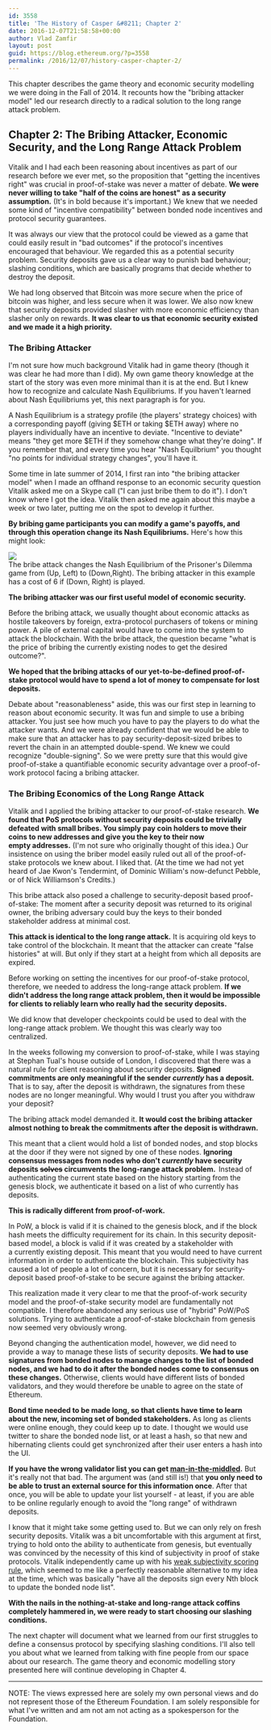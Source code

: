 ```yaml
---
id: 3558
title: 'The History of Casper &#8211; Chapter 2'
date: 2016-12-07T21:58:58+00:00
author: Vlad Zamfir
layout: post
guid: https://blog.ethereum.org/?p=3558
permalink: /2016/12/07/history-casper-chapter-2/
---
```

This chapter describes the game theory and economic security modelling we were doing in the Fall of 2014. It recounts how the "bribing attacker model" led our research directly to a radical solution to the long range attack problem.
<h2>Chapter 2: The Bribing Attacker, Economic Security, and the Long Range Attack Problem</h2>
Vitalik and I had each been reasoning about incentives as part of our research before we ever met, so the proposition that "getting the incentives right" was crucial in proof-of-stake was never a matter of debate. <strong>We were never willing to take "half of the coins are honest" as a security assumption.</strong> (It's in bold because it's important.) We knew that we needed some kind of "incentive compatibility" between bonded node incentives and protocol security guarantees.

It was always our view that the protocol could be viewed as a game that could easily result in "bad outcomes" if the protocol's incentives encouraged that behaviour. We regarded this as a potential security problem. Security deposits gave us a clear way to punish bad behaviour; slashing conditions, which are basically programs that decide whether to destroy the deposit.

We had long observed that Bitcoin was more secure when the price of bitcoin was higher, and less secure when it was lower. We also now knew that security deposits provided slasher with more economic efficiency than slasher only on rewards. <strong>It was clear to us that economic security existed and we made it a high priority.</strong>
<h3>The Bribing Attacker</h3>
I'm not sure how much background Vitalik had in game theory (though it was clear he had more than I did). My own game theory knowledge at the start of the story was even more minimal than it is at the end. But I knew how to recognize and calculate Nash Equilibriums. If you haven't learned about Nash Equilibriums yet, this next paragraph is for you.

A Nash Equilibrium is a strategy profile (the players' strategy choices) with a corresponding payoff (giving $ETH or taking $ETH away) where no players individually have an incentive to deviate. "Incentive to deviate" means "they get more $ETH if they somehow change what they're doing". If you remember that, and every time you hear "Nash Equilbrium" you thought "no points for individual strategy changes", you'll have it.

Some time in late summer of 2014, I first ran into "the bribing attacker model" when I made an offhand response to an economic security question Vitalik asked me on a Skype call ("I can just bribe them to do it"). I don't know where I got the idea. Vitalik then asked me again about this maybe a week or two later, putting me on the spot to develop it further.

<strong>By bribing game participants you can modify a game's payoffs, and through this operation change its Nash Equilibriums.</strong> Here's how this might look:

<img src="http://i.imgur.com/owE9V4c.png"/>
<br>
The bribe attack changes the Nash Equilibrium of the Prisoner's Dilemma game from (Up, Left) to (Down,Right). The bribing attacker in this example has a cost of 6 if (Down, Right) is played.

<strong>The bribing attacker was our first useful model of economic security.</strong>

Before the bribing attack, we usually thought about economic attacks as hostile takeovers by foreign, extra-protocol purchasers of tokens or mining power. A pile of external capital would have to come into the system to attack the blockchain. With the bribe attack, the question became "what is the price of bribing the currently existing nodes to get the desired outcome?".

<strong>We hoped that the bribing attacks of our yet-to-be-defined proof-of-stake protocol would have to spend a lot of money to compensate for lost deposits.</strong>

Debate about "reasonableness" aside, this was our first step in learning to reason about economic security. It was fun and simple to use a bribing attacker. You just see how much you have to pay the players to do what the attacker wants. And we were already confident that we would be able to make sure that an attacker has to pay security-deposit-sized bribes to revert the chain in an attempted double-spend. We knew we could recognize "double-signing". So we were pretty sure that this would give proof-of-stake a quantifiable economic security advantage over a proof-of-work protocol facing a bribing attacker.
<h3>The Bribing Economics of the Long Range Attack</h3>
Vitalik and I applied the bribing attacker to our proof-of-stake research. <strong>We found that PoS protocols without security deposits could be trivially defeated with small bribes. You simply pay coin holders to move their coins to new addresses and give you the key to their now empty addresses.</strong> (I'm not sure who originally thought of this idea.) Our insistence on using the briber model easily ruled out all of the proof-of-stake protocols we knew about. I liked that. (At the time we had not yet heard of Jae Kwon's Tendermint, of Dominic William's now-defunct Pebble, or of Nick Williamson's Credits.)

This bribe attack also posed a challenge to security-deposit based proof-of-stake: The moment after a security deposit was returned to its original owner, the bribing adversary could buy the keys to their bonded stakeholder address at minimal cost.

<strong>This attack is identical to the long range attack.</strong> It is acquiring old keys to take control of the blockchain. It meant that the attacker can create "false histories" at will. But only if they start at a height from which all deposits are expired.

Before working on setting the incentives for our proof-of-stake protocol, therefore, we needed to address the long-range attack problem. <strong>If we didn't address the long range attack problem, then it would be impossible for clients to reliably learn who really had the security deposits.</strong>

We did know that developer checkpoints could be used to deal with the long-range attack problem. We thought this was clearly way too centralized.

In the weeks following my conversion to proof-of-stake, while I was staying at Stephan Tual's house outside of London, I discovered that there was a natural rule for client reasoning about security deposits. <strong>Signed commitments are only meaningful if the sender <em>currently</em> has a deposit.</strong> That is to say, after the deposit is withdrawn, the signatures from these nodes are no longer meaningful. Why would I trust you after you withdraw your deposit?

The bribing attack model demanded it. <strong>It would cost the bribing attacker almost nothing to break the commitments after the deposit is withdrawn. </strong>

This meant that a client would hold a list of bonded nodes, and stop blocks at the door if they were not signed by one of these nodes. <strong>Ignoring consensus messages from nodes who don't <em>currently</em> have security deposits <del>solves</del> circumvents the long-range attack problem.  </strong>Instead of authenticating the current state based on the history starting from the genesis block, we authenticate it based on a list of who currently has deposits.

<strong>This is radically different from proof-of-work. </strong>

In PoW, a block is valid if it is chained to the genesis block, and if the block hash meets the difficulty requirement for its chain. In this security deposit-based model, a block is valid if it was created by a stakeholder with a currently existing deposit. This meant that you would need to have current information in order to authenticate the blockchain. This subjectivity has caused a lot of people a lot of concern, but it is necessary for security-deposit based proof-of-stake to be secure against the bribing attacker.

This realization made it very clear to me that the proof-of-work security model and the proof-of-stake security model are fundamentally not compatible. I therefore abandoned any serious use of "hybrid" PoW/PoS solutions. Trying to authenticate a proof-of-stake blockchain from genesis now seemed very obviously wrong.

Beyond changing the authentication model, however, we did need to provide a way to manage these lists of security deposits. <strong>We had to use signatures from bonded nodes to manage changes to the list of bonded nodes, and we had to do it after the bonded nodes come to consensus on these changes.</strong> Otherwise, clients would have different lists of bonded validators, and they would therefore be unable to agree on the state of Ethereum.<strong> </strong>

<strong>Bond time needed to be made long, so that clients have time to learn about the new, incoming set of bonded stakeholders.</strong> As long as clients were online enough, they could keep up to date. I thought we would use twitter to share the bonded node list, or at least a hash, so that new and hibernating clients could get synchronized after their user enters a hash into the UI.

<strong>If you have the wrong validator list you can get <a href="https://en.wikipedia.org/wiki/Man-in-the-middle_attack">man-in-the-middled</a>.</strong> But it's really not that bad. The argument was (and still is!) that <strong>you only need to be able to trust an external source for this information once</strong>. After that once, you will be able to update your list yourself - at least, if you are able to be online regularly enough to avoid the "long range" of withdrawn deposits.

I know that it might take some getting used to. But we can only rely on fresh security deposits. Vitalik was a bit uncomfortable with this argument at first, trying to hold onto the ability to authenticate from genesis, but eventually was convinced by the necessity of this kind of subjectivity in proof of stake protocols. Vitalik independently came up with his <a href="https://blog.ethereum.org/2014/11/25/proof-stake-learned-love-weak-subjectivity/">weak subjectivity scoring rule</a>, which seemed to me like a perfectly reasonable alternative to my idea at the time, which was basically "have all the deposits sign every Nth block to update the bonded node list".

<strong>With the nails in the nothing-at-stake and long-range attack coffins completely hammered in, we were ready to start choosing our slashing conditions.</strong>

The next chapter will document what we learned from our first struggles to define a consensus protocol by specifying slashing conditions. I'll also tell you about what we learned from talking with fine people from our space about our research. The game theory and economic modelling story presented here will continue developing in Chapter 4.

--------------------------------

NOTE: The views expressed here are solely my own personal views and do not represent those of the Ethereum Foundation. I am solely responsible for what I've written and am not am not acting as a spokesperson for the Foundation.